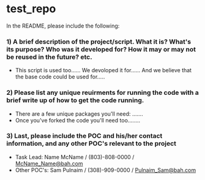 # test_repo

In the README, please include the following: 

### 1) A brief description of the project/script. What it is? What's its purpose? Who was it developed for? How it may or may not be reused in the future? etc. 
 - This script is used too...... We devoloped it for...... And we believe that the base code could be used for.....

### 2) Please list any unique reuirments for running the code with a brief write up of how to get the code running. 
 - There are a few unique packages you'll need: .......
 - Once you've forked the code you'll need too........

### 3) Last, please include the POC and his/her contact information, and any other POC's relevant to the project 
 - Task Lead: Name McName / (803)-808-0000 / McName_Name@bah.com             
 - Other POC's: Sam Pulnaim / (308)-909-0000 / Pulnaim_Sam@bah.com
